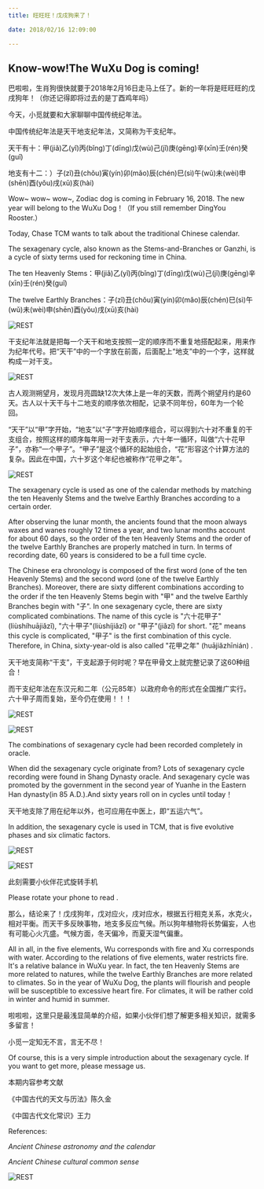```yaml
---
title: 旺旺旺！戊戌狗来了！

date: 2018/02/16 12:09:00

---
```


## Know-wow!The WuXu Dog is coming!

巴啦啦，生肖狗很快就要于2018年2月16日走马上任了。新的一年将是旺旺旺的戊戌狗年！（你还记得即将过去的是丁酉鸡年吗）

今天，小觅就要和大家聊聊中国传统纪年法。

中国传统纪年法是天干地支纪年法，又简称为干支纪年。

天干有十：甲(jiǎ)乙(yǐ)丙(bǐng)丁(dīng)戊(wù)己(jǐ)庚(gēng)辛(xīn)壬(rén)癸(guǐ)

地支有十二：）子(zǐ)丑(chǒu)寅(yín)卯(mǎo)辰(chén)巳(sì)午(wǔ)未(wèi)申(shēn)酉(yǒu)戌(xū)亥(hài) 

Wow~ wow~ wow~, Zodiac dog is coming in February 16, 2018. The new year will belong to the WuXu Dog！（If you still remember DingYou Rooster.）

Today, Chase TCM wants to talk about the traditional Chinese calendar. 

The sexagenary cycle, also known as the Stems-and-Branches or Ganzhi, is a cycle of sixty terms used for reckoning time in China.

The ten Heavenly Stems：甲(jiǎ)乙(yǐ)丙(bǐng)丁(dīng)戊(wù)己(jǐ)庚(gēng)辛(xīn)壬(rén)癸(guǐ) 

The twelve Earthly Branches：子(zǐ)丑(chǒu)寅(yín)卯(mǎo)辰(chén)巳(sì)午(wǔ)未(wèi)申(shēn)酉(yǒu)戌(xū)亥(hài) 

![REST](/img/20180216/0216001.png)

干支纪年法就是把每一个天干和地支按照一定的顺序而不重复地搭配起来，用来作为纪年代号。把“天干”中的一个字放在前面，后面配上“地支”中的一个字，这样就构成一对干支。

![REST](/img/20180216/021600201.png)

古人观测朔望月，发现月亮圆缺12次大体上是一年的天数，而两个朔望月约是60天。古人以十天干与十二地支的顺序依次相配，记录不同年份，60年为一个轮回。

“天干”以“甲”字开始，“地支”以“子”字开始顺序组合，可以得到六十对不重复的干支组合，按照这样的顺序每年用一对干支表示，六十年一循环，叫做“六十花甲子”，亦称“一个甲子”。“甲子”是这个循环的起始组合，“花”形容这个计算方法的复杂。因此在中国，六十岁这个年纪也被称作“花甲之年”。

![REST](/img/20180216/021600202.jpg)

The sexagenary cycle is used as one of the calendar methods by matching the ten Heavenly Stems and the twelve Earthly Branches according to a certain order. 

After observing the lunar month, the ancients found that the moon always waxes and wanes roughly 12 times a year, and two lunar months account for about 60 days, so the order of the ten Heavenly Stems and the order of the twelve Earthly Branches are properly matched in turn. In terms of recording date, 60 years is considered to be a full time cycle.

The Chinese era chronology is composed of the first word (one of the ten Heavenly Stems) and the second word (one of the twelve Earthly Branches). Moreover, there are sixty different combinations according to the order if the ten Heavenly Stems begin with "甲" and the twelve Earthly Branches begin with "子". In one sexagenary cycle, there are sixty complicated combinations. The name of this cycle is "六十花甲子"(liùshíhuājiǎzǐ), "六十甲子"(liùshíjiǎzǐ) or "甲子"(jiǎzǐ) for short. "花" means this cycle is complicated, "甲子" is the first combination of this cycle. Therefore, in China, sixty-year-old is also called "花甲之年" (huājiǎzhīnián) .



天干地支简称“干支”，干支起源于何时呢？早在甲骨文上就完整记录了这60种组合！

而干支纪年法在东汉元和二年（公元85年）以政府命令的形式在全国推广实行。六十甲子周而复始，至今仍在使用！！！

![REST](/img/20180216/021600301.png)

![REST](/img/20180216/021600302.png)

The combinations of sexagenary cycle had been recorded completely in oracle.

When did the sexagenary cycle originate from? Lots of sexagenary cycle recording were found in Shang Dynasty oracle.
And sexagenary cycle was promoted by the government in the second year of Yuanhe in the Eastern Han dynasty(in 85 A.D.).And sixty years roll on in cycles until today！

天干地支除了用在纪年以外，也可应用在中医上，即“五运六气”。

In addition, the sexagenary cycle is used in TCM, that is five evolutive phases and six climatic factors.

![REST](/img/20180216/021600401.png)

![REST](/img/20180216/021600402.png)
  
此刻需要小伙伴花式旋转手机

Please rotate your phone to read .


那么，结论来了！戊戌狗年，戊对应火，戌对应水，根据五行相克关系，水克火，相对平衡。而天干多反映事物，地支多反应气候。所以狗年植物将长势偏妄，人也有可能心火亢盛。气候方面，冬天偏冷，而夏天湿气偏重。

All in all, in the five elements, Wu corresponds with fire and Xu corresponds with water. According to the relations of five elements, water restricts fire. It's a relative balance in WuXu year. In fact, the ten Heavenly Stems are more related to natures, while the twelve Earthly Branches are more related to climates. So in the year of WuXu Dog, the plants will flourish and people will be susceptible to excessive heart fire. For climates, it will be rather cold in winter and humid in summer.

 
啦啦啦，这里只是最浅显简单的介绍，如果小伙伴们想了解更多相关知识，就需多多留言！

小觅一定知无不言，言无不尽！

Of course, this is a very simple introduction about the sexagenary cycle. If you want to get more, please message us. 


 本期内容参考文献

《中国古代的天文与历法》陈久金

《中国古代文化常识》王力

References:

*Ancient Chinese astronomy and the calendar*

*Ancient Chinese cultural common sense*


![REST](/img/20180216/0216bottom.png)